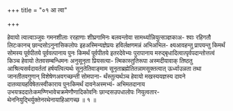 +++
title = "०१ आ त्वा"

+++

हेवायो त्वात्वाञ्जुवः गमनशीलाः ररहाणाः शीघ्रगामिनः बलवन्तोवा सामर्थ्यान्नियुत्सञ्ज्ञकाअ- श्वाः रहिगतौ लिटःकानच् छान्दसोऽनुनासिकलोपः इहअस्मिन्यज्ञेप्रयः हविर्लक्षणमन्नं अभिअभिल- क्ष्यआवहन्तु प्रापयन्तु किमर्थं सोमस्य पूर्वपीतये पूर्ववत्पानाय पुनः किमर्थं पूर्वपीतये इतरदेवेभ्यः पुरापानाय मरुद्बृधादित्वात्पृर्वपदान्तोत्तत्वं किञ्च हेवायो तेतवसम्बन्धिमनः अनुसूनृता प्रियसत्या- त्मिकास्तुतिरूपा अस्मदीयावाक् तिष्ठतु आश्रित्यसर्वदावर्ततां हर्षयत्वित्यर्थः सूनृतेतिवाङ्माम सूनृताब्रह्मेतितन्नामसूक्तत्वात् ऊर्ध्वाउन्नता तथा जानतीतवगुणान् विशेषेणअवगच्छन्ती सोमपाना- र्थंस्तुत्यर्थञ्च हेवायो मखस्ययज्ञस्य दावने दातव्यायहविषेतत्स्वीकाराय पुनःकिमर्थं दावनेअस्मभ्यं- अभिमतदानाय उभयत्रददातेःकमण्णिभावेचक्रमेणौणादिकोवनिः छान्दसउपधालोपः नियुत्वतार- थेननियुद्भिर्युक्तेनरथेनायाहिआगच्छ ॥ १ ॥